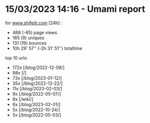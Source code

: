 # 15/03/2023 14:16 - Umami report
for www.shifeiti.com [24h] :

 - 468 (-85) page views
 - 165 (9) uniques
 - 131 (19) bounces
 - 10h 29' 57'' (-2h 31' 51'') totaltime


top 10 urls:
 - 172x [/blog/2022-12-09/]
 - 98x [/]
 - 73x [/blog/2023-01-12/]
 - 35x [/blog/2022-12-22/]
 - 11x [/blog/2023-02-03/]
 - 9x [/blog/2022-05-07/]
 - 8x [/wiki/]
 - 6x [/blog/2023-02-01/]
 - 5x [/blog/2022-10-24/]
 - 5x [/blog/2022-05-03/]


